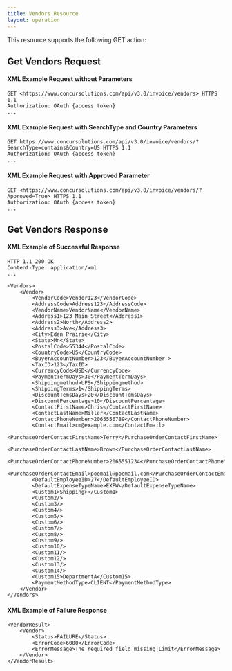 ```yaml
---
title: Vendors Resource
layout: operation
---
```





This resource supports the following GET action:

##  Get Vendors Request

####  XML Example Request without Parameters

    GET <https://www.concursolutions.com/api/v3.0/invoice/vendors> HTTPS 1.1
    Authorization: OAuth {access token}
    ...

####  XML Example Request with SearchType and Country Parameters

    GET https://www.concursolutions.com/api/v3.0/invoice/vendors/?SearchType=contains&Country=US HTTPS 1.1
    Authorization: OAuth {access token}
    ...

####  XML Example Request with Approved Parameter

    GET <https://www.concursolutions.com/api/v3.0/invoice/vendors/?Approved=True> HTTPS 1.1
    Authorization: OAuth {access token}
    ...

##  Get Vendors Response

####  XML Example of Successful Response

    HTTP 1.1 200 OK
    Content-Type: application/xml
    ...

    <Vendors>
        <Vendor>
            <VendorCode>Vendor123</VendorCode>
            <AddressCode>Address123</AddressCode>
            <VendorName>VendorName</VendorName>
            <Address1>123 Main Street</Address1>
            <Address2>North</Address2>
            <Address3>Ave</Address3>
            <City>Eden Prairie</City>
            <State>Mn</State>
            <PostalCode>55344</PostalCode>
            <CountryCode>US</CountryCode>
            <BuyerAccountNumber>123</BuyerAccountNumber >
            <TaxID>123</TaxID>
            <CurrencyCode>USD</CurrencyCode>
            <PaymentTermDays>30</PaymentTermDays>
            <Shippingmethod>UPS</Shippingmethod>
            <ShippingTerms>1</ShippingTerms>
            <DiscountTemsDays>20</DiscountTemsDays>
            <DiscountPercentage>10</DiscountPercentage>
            <ContactFirstName>Chris</ContactFirstName>
            <ContactLastName>Miller</ContactLastName>
            <ContactPhoneNumber>2065556789</ContactPhoneNumber>
            <ContactEmail>cm@example.com</ContactEmail>
            <PurchaseOrderContactFirstName>Terry</PurchaseOrderContactFirstName>
            <PurchaseOrderContactLastName>Brown</PurchaseOrderContactLastName>
            <PurchaseOrderContactPhoneNumber>2065551234</PurchaseOrderContactPhoneNumber>
            <PurchaseOrderContactEmail>poemail@poemail.com</PurchaseOrderContactEmail>
            <DefaultEmployeeID>27</DefaultEmployeeID>
            <DefaultExpenseTypeName>EXPW</DefaultExpenseTypeName>
            <Custom1>Shipping></Custom1>
            <Custom2/>
            <Custom3/>
            <Custom4/>
            <Custom5/>
            <Custom6/>
            <Custom7/>
            <Custom8/>
            <Custom9/>
            <Custom10/>
            <Custom11/>
            <Custom12/>
            <Custom13/>
            <Custom14/>
            <Custom15>DepartmentA</Custom15>
            <PaymentMethodType>CLIENT</PaymentMethodType>
        </Vendor>
    </Vendors>

####  XML Example of Failure Response

    <VendorResult>
        <Vendor>
            <Status>FAILURE</Status>
            <ErrorCode>6000</ErrorCode>
            <ErrorMessage>The required field missing|Limit</ErrorMessage>
        </Vendor>
    </VendorResult>

